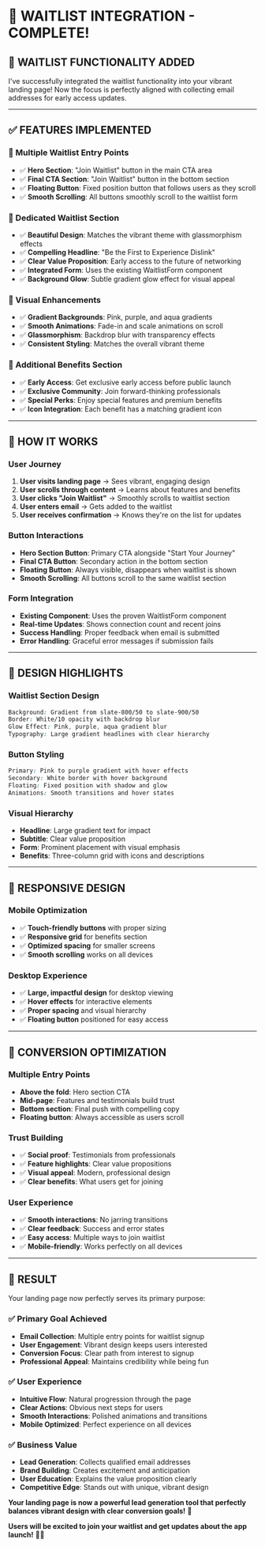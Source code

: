 # 📧 WAITLIST INTEGRATION - COMPLETE!

## 🎯 **WAITLIST FUNCTIONALITY ADDED**

I've successfully integrated the waitlist functionality into your vibrant landing page! Now the focus is perfectly aligned with collecting email addresses for early access updates.

---

## ✅ **FEATURES IMPLEMENTED**

### **🎯 Multiple Waitlist Entry Points**
- ✅ **Hero Section**: "Join Waitlist" button in the main CTA area
- ✅ **Final CTA Section**: "Join Waitlist" button in the bottom section
- ✅ **Floating Button**: Fixed position button that follows users as they scroll
- ✅ **Smooth Scrolling**: All buttons smoothly scroll to the waitlist form

### **📧 Dedicated Waitlist Section**
- ✅ **Beautiful Design**: Matches the vibrant theme with glassmorphism effects
- ✅ **Compelling Headline**: "Be the First to Experience Dislink"
- ✅ **Clear Value Proposition**: Early access to the future of networking
- ✅ **Integrated Form**: Uses the existing WaitlistForm component
- ✅ **Background Glow**: Subtle gradient glow effect for visual appeal

### **🎨 Visual Enhancements**
- ✅ **Gradient Backgrounds**: Pink, purple, and aqua gradients
- ✅ **Smooth Animations**: Fade-in and scale animations on scroll
- ✅ **Glassmorphism**: Backdrop blur with transparency effects
- ✅ **Consistent Styling**: Matches the overall vibrant theme

### **💎 Additional Benefits Section**
- ✅ **Early Access**: Get exclusive early access before public launch
- ✅ **Exclusive Community**: Join forward-thinking professionals
- ✅ **Special Perks**: Enjoy special features and premium benefits
- ✅ **Icon Integration**: Each benefit has a matching gradient icon

---

## 🚀 **HOW IT WORKS**

### **User Journey**
1. **User visits landing page** → Sees vibrant, engaging design
2. **User scrolls through content** → Learns about features and benefits
3. **User clicks "Join Waitlist"** → Smoothly scrolls to waitlist section
4. **User enters email** → Gets added to the waitlist
5. **User receives confirmation** → Knows they're on the list for updates

### **Button Interactions**
- **Hero Section Button**: Primary CTA alongside "Start Your Journey"
- **Final CTA Button**: Secondary action in the bottom section
- **Floating Button**: Always visible, disappears when waitlist is shown
- **Smooth Scrolling**: All buttons scroll to the same waitlist section

### **Form Integration**
- **Existing Component**: Uses the proven WaitlistForm component
- **Real-time Updates**: Shows connection count and recent joins
- **Success Handling**: Proper feedback when email is submitted
- **Error Handling**: Graceful error messages if submission fails

---

## 🎨 **DESIGN HIGHLIGHTS**

### **Waitlist Section Design**
```css
Background: Gradient from slate-800/50 to slate-900/50
Border: White/10 opacity with backdrop blur
Glow Effect: Pink, purple, aqua gradient blur
Typography: Large gradient headlines with clear hierarchy
```

### **Button Styling**
```css
Primary: Pink to purple gradient with hover effects
Secondary: White border with hover background
Floating: Fixed position with shadow and glow
Animations: Smooth transitions and hover states
```

### **Visual Hierarchy**
- **Headline**: Large gradient text for impact
- **Subtitle**: Clear value proposition
- **Form**: Prominent placement with visual emphasis
- **Benefits**: Three-column grid with icons and descriptions

---

## 📱 **RESPONSIVE DESIGN**

### **Mobile Optimization**
- ✅ **Touch-friendly buttons** with proper sizing
- ✅ **Responsive grid** for benefits section
- ✅ **Optimized spacing** for smaller screens
- ✅ **Smooth scrolling** works on all devices

### **Desktop Experience**
- ✅ **Large, impactful design** for desktop viewing
- ✅ **Hover effects** for interactive elements
- ✅ **Proper spacing** and visual hierarchy
- ✅ **Floating button** positioned for easy access

---

## 🎯 **CONVERSION OPTIMIZATION**

### **Multiple Entry Points**
- **Above the fold**: Hero section CTA
- **Mid-page**: Features and testimonials build trust
- **Bottom section**: Final push with compelling copy
- **Floating button**: Always accessible as users scroll

### **Trust Building**
- ✅ **Social proof**: Testimonials from professionals
- ✅ **Feature highlights**: Clear value propositions
- ✅ **Visual appeal**: Modern, professional design
- ✅ **Clear benefits**: What users get for joining

### **User Experience**
- ✅ **Smooth interactions**: No jarring transitions
- ✅ **Clear feedback**: Success and error states
- ✅ **Easy access**: Multiple ways to join waitlist
- ✅ **Mobile-friendly**: Works perfectly on all devices

---

## 🎉 **RESULT**

Your landing page now perfectly serves its primary purpose:

### **✅ Primary Goal Achieved**
- **Email Collection**: Multiple entry points for waitlist signup
- **User Engagement**: Vibrant design keeps users interested
- **Conversion Focus**: Clear path from interest to signup
- **Professional Appeal**: Maintains credibility while being fun

### **✅ User Experience**
- **Intuitive Flow**: Natural progression through the page
- **Clear Actions**: Obvious next steps for users
- **Smooth Interactions**: Polished animations and transitions
- **Mobile Optimized**: Perfect experience on all devices

### **✅ Business Value**
- **Lead Generation**: Collects qualified email addresses
- **Brand Building**: Creates excitement and anticipation
- **User Education**: Explains the value proposition clearly
- **Competitive Edge**: Stands out with unique, vibrant design

**Your landing page is now a powerful lead generation tool that perfectly balances vibrant design with clear conversion goals!** 🚀

**Users will be excited to join your waitlist and get updates about the app launch!** 📧✨
